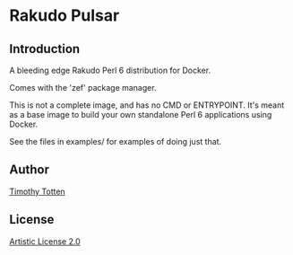 # Rakudo Pulsar

## Introduction

A bleeding edge Rakudo Perl 6 distribution for Docker.

Comes with the 'zef' package manager.

This is not a complete image, and has no CMD or ENTRYPOINT. It's meant as a
base image to build your own standalone Perl 6 applications using Docker.

See the files in examples/ for examples of doing just that.

## Author

[Timothy Totten](https://github.com/supernovus/)

## License

[Artistic License 2.0](http://www.perlfoundation.org/artistic_license_2_0)

